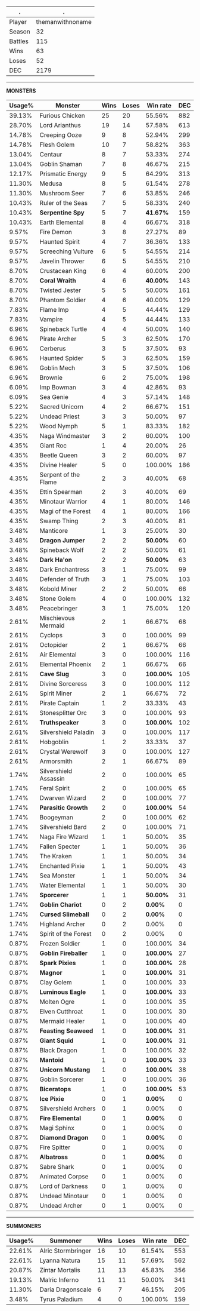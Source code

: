 .|.
|-|-
Player|themanwithnoname
Season|32
Battles|115
Wins|63
Loses|52
DEC|2179

---
**MONSTERS**

Usage%|Monster|Wins|Loses|Win rate|DEC|
-|-|-|-|-|-|
39.13%|Furious Chicken|25|20|55.56%|882|
28.70%|Lord Arianthus|19|14|57.58%|613|
14.78%|Creeping Ooze|9|8|52.94%|299|
14.78%|Flesh Golem|10|7|58.82%|363|
13.04%|Centaur|8|7|53.33%|274|
13.04%|Goblin Shaman|7|8|46.67%|215|
12.17%|Prismatic Energy|9|5|64.29%|313|
11.30%|Medusa|8|5|61.54%|278|
11.30%|Mushroom Seer|7|6|53.85%|246|
10.43%|Ruler of the Seas|7|5|58.33%|240|
10.43%|**Serpentine Spy**|5|7|**41.67%**|159|
10.43%|Earth Elemental|8|4|66.67%|318|
9.57%|Fire Demon|3|8|27.27%|89|
9.57%|Haunted Spirit|4|7|36.36%|133|
9.57%|Screeching Vulture|6|5|54.55%|214|
9.57%|Javelin Thrower|6|5|54.55%|210|
8.70%|Crustacean King|6|4|60.00%|200|
8.70%|**Coral Wraith**|4|6|**40.00%**|143|
8.70%|Twisted Jester|5|5|50.00%|161|
8.70%|Phantom Soldier|4|6|40.00%|129|
7.83%|Flame Imp|4|5|44.44%|129|
7.83%|Vampire|4|5|44.44%|133|
6.96%|Spineback Turtle|4|4|50.00%|140|
6.96%|Pirate Archer|5|3|62.50%|170|
6.96%|Cerberus|3|5|37.50%|93|
6.96%|Haunted Spider|5|3|62.50%|159|
6.96%|Goblin Mech|3|5|37.50%|106|
6.96%|Brownie|6|2|75.00%|198|
6.09%|Imp Bowman|3|4|42.86%|93|
6.09%|Sea Genie|4|3|57.14%|148|
5.22%|Sacred Unicorn|4|2|66.67%|151|
5.22%|Undead Priest|3|3|50.00%|97|
5.22%|Wood Nymph|5|1|83.33%|182|
4.35%|Naga Windmaster|3|2|60.00%|100|
4.35%|Giant Roc|1|4|20.00%|26|
4.35%|Beetle Queen|3|2|60.00%|97|
4.35%|Divine Healer|5|0|100.00%|186|
4.35%|Serpent of the Flame|2|3|40.00%|68|
4.35%|Ettin Spearman|2|3|40.00%|69|
4.35%|Minotaur Warrior|4|1|80.00%|146|
4.35%|Magi of the Forest|4|1|80.00%|166|
4.35%|Swamp Thing|2|3|40.00%|81|
3.48%|Manticore|1|3|25.00%|30|
3.48%|**Dragon Jumper**|2|2|**50.00%**|60|
3.48%|Spineback Wolf|2|2|50.00%|61|
3.48%|**Dark Ha'on**|2|2|**50.00%**|63|
3.48%|Dark Enchantress|3|1|75.00%|99|
3.48%|Defender of Truth|3|1|75.00%|103|
3.48%|Kobold Miner|2|2|50.00%|66|
3.48%|Stone Golem|4|0|100.00%|132|
3.48%|Peacebringer|3|1|75.00%|120|
2.61%|Mischievous Mermaid|2|1|66.67%|68|
2.61%|Cyclops|3|0|100.00%|99|
2.61%|Octopider|2|1|66.67%|66|
2.61%|Air Elemental|3|0|100.00%|116|
2.61%|Elemental Phoenix|2|1|66.67%|66|
2.61%|**Cave Slug**|3|0|**100.00%**|105|
2.61%|Divine Sorceress|3|0|100.00%|112|
2.61%|Spirit Miner|2|1|66.67%|72|
2.61%|Pirate Captain|1|2|33.33%|43|
2.61%|Stonesplitter Orc|3|0|100.00%|93|
2.61%|**Truthspeaker**|3|0|**100.00%**|102|
2.61%|Silvershield Paladin|3|0|100.00%|117|
2.61%|Hobgoblin|1|2|33.33%|37|
2.61%|Crystal Werewolf|3|0|100.00%|127|
2.61%|Armorsmith|2|1|66.67%|89|
1.74%|Silvershield Assassin|2|0|100.00%|65|
1.74%|Feral Spirit|2|0|100.00%|65|
1.74%|Dwarven Wizard|2|0|100.00%|77|
1.74%|**Parasitic Growth**|2|0|**100.00%**|54|
1.74%|Boogeyman|2|0|100.00%|62|
1.74%|Silvershield Bard|2|0|100.00%|71|
1.74%|Naga Fire Wizard|1|1|50.00%|35|
1.74%|Fallen Specter|1|1|50.00%|36|
1.74%|The Kraken|1|1|50.00%|34|
1.74%|Enchanted Pixie|1|1|50.00%|43|
1.74%|Sea Monster|1|1|50.00%|34|
1.74%|Water Elemental|1|1|50.00%|30|
1.74%|**Sporcerer**|1|1|**50.00%**|31|
1.74%|**Goblin Chariot**|0|2|**0.00%**|0|
1.74%|**Cursed Slimeball**|0|2|**0.00%**|0|
1.74%|Highland Archer|0|2|0.00%|0|
1.74%|Spirit of the Forest|0|2|0.00%|0|
0.87%|Frozen Soldier|1|0|100.00%|34|
0.87%|**Goblin Fireballer**|1|0|**100.00%**|27|
0.87%|**Spark Pixies**|1|0|**100.00%**|28|
0.87%|**Magnor**|1|0|**100.00%**|31|
0.87%|Clay Golem|1|0|100.00%|33|
0.87%|**Luminous Eagle**|1|0|**100.00%**|33|
0.87%|Molten Ogre|1|0|100.00%|35|
0.87%|Elven Cutthroat|1|0|100.00%|30|
0.87%|Mermaid Healer|1|0|100.00%|40|
0.87%|**Feasting Seaweed**|1|0|**100.00%**|31|
0.87%|**Giant Squid**|1|0|**100.00%**|31|
0.87%|Black Dragon|1|0|100.00%|32|
0.87%|**Mantoid**|1|0|**100.00%**|33|
0.87%|**Unicorn Mustang**|1|0|**100.00%**|38|
0.87%|Goblin Sorcerer|1|0|100.00%|36|
0.87%|**Biceratops**|1|0|**100.00%**|53|
0.87%|**Ice Pixie**|0|1|**0.00%**|0|
0.87%|Silvershield Archers|0|1|0.00%|0|
0.87%|**Fire Elemental**|0|1|**0.00%**|0|
0.87%|Magi Sphinx|0|1|0.00%|0|
0.87%|**Diamond Dragon**|0|1|**0.00%**|0|
0.87%|Fire Spitter|0|1|0.00%|0|
0.87%|**Albatross**|0|1|**0.00%**|0|
0.87%|Sabre Shark|0|1|0.00%|0|
0.87%|Animated Corpse|0|1|0.00%|0|
0.87%|Lord of Darkness|0|1|0.00%|0|
0.87%|Undead Minotaur|0|1|0.00%|0|
0.87%|Undead Archer|0|1|0.00%|0|

---
**SUMMONERS**

Usage%|Summoner|Wins|Loses|Win rate|DEC|
-|-|-|-|-|-|
22.61%|Alric Stormbringer|16|10|61.54%|553|
22.61%|Lyanna Natura|15|11|57.69%|562|
20.87%|Zintar Mortalis|11|13|45.83%|356|
19.13%|Malric Inferno|11|11|50.00%|341|
11.30%|Daria Dragonscale|6|7|46.15%|205|
3.48%|Tyrus Paladium|4|0|100.00%|159|
